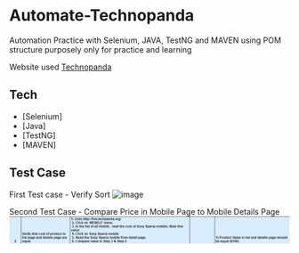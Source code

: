 # Automate-Technopanda
Automation Practice with Selenium, JAVA, TestNG and MAVEN
using POM structure
purposely only for practice and learning

Website used [Technopanda](http://live.techpanda.org/index.php/)

## Tech

- [Selenium]
- [Java]
- [TestNG]
- [MAVEN]

## Test Case 
First Test case - Verify Sort
![image](https://user-images.githubusercontent.com/44132935/209928867-757d181f-d6d5-4ffd-847c-6c0c95390343.png)

Second Test Case - Compare Price in Mobile Page to Mobile Details Page
![image](https://github.com/dindatiwi/Automate-Technopanda/blob/main/test-case/Testcase-v2.png?raw=true)

